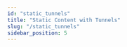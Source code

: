 ```yaml
---
id: "static_tunnels"
title: "Static Content with Tunnels"
slug: "/static_tunnels"
sidebar_position: 5
---
```

